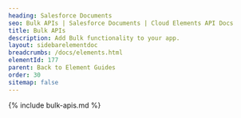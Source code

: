 ```yaml
---
heading: Salesforce Documents
seo: Bulk APIs | Salesforce Documents | Cloud Elements API Docs
title: Bulk APIs
description: Add Bulk functionality to your app.
layout: sidebarelementdoc
breadcrumbs: /docs/elements.html
elementId: 177
parent: Back to Element Guides
order: 30
sitemap: false
---
```


{% include bulk-apis.md %}
